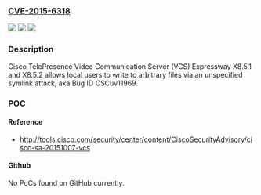 ### [CVE-2015-6318](https://cve.mitre.org/cgi-bin/cvename.cgi?name=CVE-2015-6318)
![](https://img.shields.io/static/v1?label=Product&message=n%2Fa&color=blue)
![](https://img.shields.io/static/v1?label=Version&message=n%2Fa&color=blue)
![](https://img.shields.io/static/v1?label=Vulnerability&message=n%2Fa&color=brighgreen)

### Description

Cisco TelePresence Video Communication Server (VCS) Expressway X8.5.1 and X8.5.2 allows local users to write to arbitrary files via an unspecified symlink attack, aka Bug ID CSCuv11969.

### POC

#### Reference
- http://tools.cisco.com/security/center/content/CiscoSecurityAdvisory/cisco-sa-20151007-vcs

#### Github
No PoCs found on GitHub currently.

